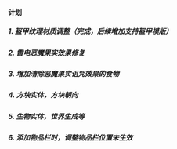 #### 计划

##### 1. 盔甲纹理材质调整（完成，后续增加支持盔甲模版）
##### 2. 雷电恶魔果实效果修复
##### 3. 增加清除恶魔果实诅咒效果的食物
##### 4. 方块实体，方块朝向
##### 5. 生物实体，世界生成等
##### 6. 添加物品栏时，调整物品栏位置未生效